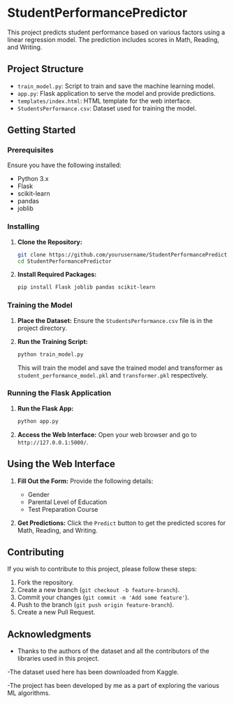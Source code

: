 # StudentPerformancePredictor

This project predicts student performance based on various factors using a linear regression model. The prediction includes scores in Math, Reading, and Writing.

## Project Structure

- `train_model.py`: Script to train and save the machine learning model.
- `app.py`: Flask application to serve the model and provide predictions.
- `templates/index.html`: HTML template for the web interface.
- `StudentsPerformance.csv`: Dataset used for training the model.

## Getting Started

### Prerequisites

Ensure you have the following installed:

- Python 3.x
- Flask
- scikit-learn
- pandas
- joblib

### Installing

1. **Clone the Repository:**
   ```bash
   git clone https://github.com/yourusername/StudentPerformancePredictor.git
   cd StudentPerformancePredictor
   ```

2. **Install Required Packages:**
   ```bash
   pip install Flask joblib pandas scikit-learn
   ```

### Training the Model

1. **Place the Dataset:**
   Ensure the `StudentsPerformance.csv` file is in the project directory.

2. **Run the Training Script:**
   ```bash
   python train_model.py
   ```
   This will train the model and save the trained model and transformer as `student_performance_model.pkl` and `transformer.pkl` respectively.

### Running the Flask Application

1. **Run the Flask App:**
   ```bash
   python app.py
   ```

2. **Access the Web Interface:**
   Open your web browser and go to `http://127.0.0.1:5000/`.

## Using the Web Interface

1. **Fill Out the Form:**
   Provide the following details:
   - Gender
   - Parental Level of Education
   - Test Preparation Course

2. **Get Predictions:**
   Click the `Predict` button to get the predicted scores for Math, Reading, and Writing.

## Contributing

If you wish to contribute to this project, please follow these steps:

1. Fork the repository.
2. Create a new branch (`git checkout -b feature-branch`).
3. Commit your changes (`git commit -m 'Add some feature'`).
4. Push to the branch (`git push origin feature-branch`).
5. Create a new Pull Request.

## Acknowledgments

- Thanks to the authors of the dataset and all the contributors of the libraries used in this project.

-The dataset used here has been downloaded from Kaggle.

-The project has been developed by me as a part of exploring the various ML algorithms.